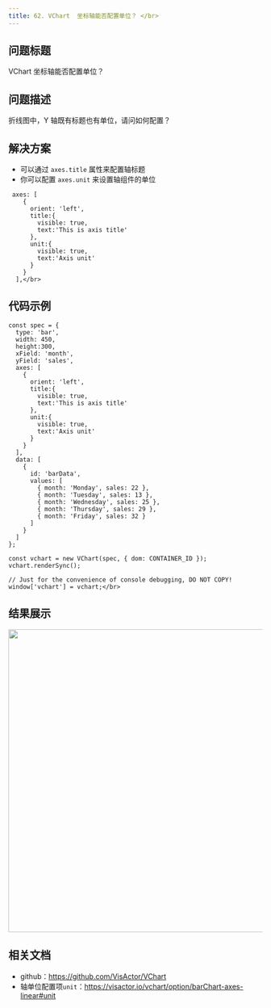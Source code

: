 ```yaml
---
title: 62. VChart  坐标轴能否配置单位？ </br>
---
```

## 问题标题

 VChart  坐标轴能否配置单位？ </br>


## 问题描述

折线图中，Y 轴既有标题也有单位，请问如何配置？</br>


## 解决方案

*  可以通过 `axes.title` 属性来配置轴标题</br>
*  你可以配置 `axes.unit` 来设置轴组件的单位</br>
```
 axes: [
    {
      orient: 'left',
      title:{
        visible: true,
        text:'This is axis title'
      },
      unit:{
        visible: true,
        text:'Axis unit'
      }
    }
  ],</br>
```
## 代码示例 

```
const spec = {
  type: 'bar',
  width: 450,
  height:300,
  xField: 'month',
  yField: 'sales',
  axes: [
    {
      orient: 'left',
      title:{
        visible: true,
        text:'This is axis title'
      },
      unit:{
        visible: true,
        text:'Axis unit'
      }
    }
  ],
  data: [
    {
      id: 'barData',
      values: [
        { month: 'Monday', sales: 22 },
        { month: 'Tuesday', sales: 13 },
        { month: 'Wednesday', sales: 25 },
        { month: 'Thursday', sales: 29 },
        { month: 'Friday', sales: 32 }
      ]
    }
  ]
};

const vchart = new VChart(spec, { dom: CONTAINER_ID });
vchart.renderSync();

// Just for the convenience of console debugging, DO NOT COPY!
window['vchart'] = vchart;</br>
```


## 结果展示

<img src='https://cdn.jsdelivr.net/gh/xuanhun/articles/visactor/img/NM0hb0pNRoAqZUxxE3Vc2mtPnBH.gif' alt='' width='900' height='600'>

## 相关文档

*  github：https://github.com/VisActor/VChart</br>
*  轴单位配置项`unit`：https://visactor.io/vchart/option/barChart-axes-linear#unit</br>

